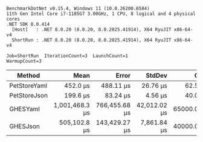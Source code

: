 ```

BenchmarkDotNet v0.15.4, Windows 11 (10.0.26200.6584)
11th Gen Intel Core i7-1185G7 3.00GHz, 1 CPU, 8 logical and 4 physical cores
.NET SDK 8.0.414
  [Host]   : .NET 8.0.20 (8.0.20, 8.0.2025.41914), X64 RyuJIT x86-64-v4
  ShortRun : .NET 8.0.20 (8.0.20, 8.0.2025.41914), X64 RyuJIT x86-64-v4

Job=ShortRun  IterationCount=3  LaunchCount=1  
WarmupCount=3  

```
| Method       | Mean           | Error         | StdDev       | Gen0       | Gen1       | Gen2      | Allocated    |
|------------- |---------------:|--------------:|-------------:|-----------:|-----------:|----------:|-------------:|
| PetStoreYaml |       452.0 μs |     488.11 μs |     26.76 μs |    62.5000 |    11.7188 |         - |    387.38 KB |
| PetStoreJson |       199.6 μs |      83.24 μs |      4.56 μs |    40.0391 |     8.7891 |         - |    249.52 KB |
| GHESYaml     | 1,001,468.3 μs | 766,455.68 μs | 42,012.02 μs | 65000.0000 | 21000.0000 | 3000.0000 | 384523.34 KB |
| GHESJson     |   505,102.8 μs | 143,429.27 μs |  7,861.84 μs | 40000.0000 | 16000.0000 | 3000.0000 | 245995.15 KB |

